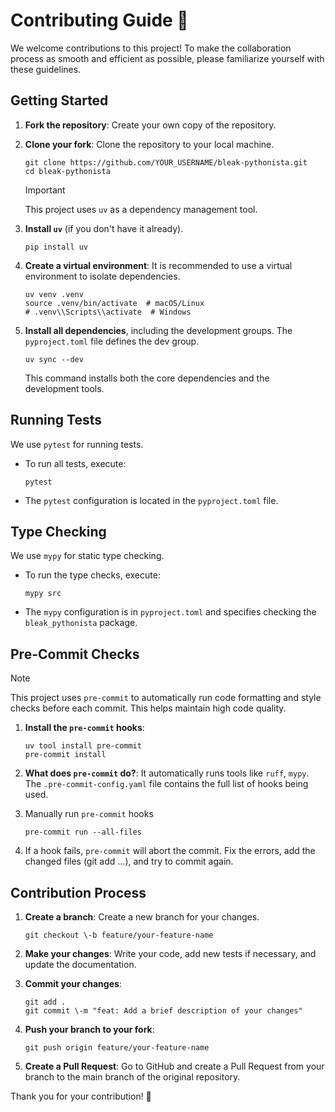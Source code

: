 # **Contributing Guide 👋**

We welcome contributions to this project! To make the collaboration process as smooth and efficient as possible, please
familiarize yourself with these guidelines.

## **Getting Started**

1. **Fork the repository**: Create your own copy of the repository.
2. **Clone your fork**: Clone the repository to your local machine.
   ```shell
   git clone https://github.com/YOUR_USERNAME/bleak-pythonista.git
   cd bleak-pythonista
   ```
   > [!IMPORTANT]
   > This project uses `uv` as a dependency management tool.

3. **Install `uv`** (if you don't have it already).
   ```shell
   pip install uv
   ```

4. **Create a virtual environment**: It is recommended to use a virtual environment to isolate dependencies.
   ```shell
   uv venv .venv
   source .venv/bin/activate  # macOS/Linux
   # .venv\\Scripts\\activate  # Windows
   ```

5. **Install all dependencies**, including the development groups. The `pyproject.toml` file defines the dev group.
   ```shell
   uv sync --dev
   ```
   This command installs both the core dependencies and the development tools.

## **Running Tests**

We use `pytest` for running tests.

* To run all tests, execute:
   ```shell
   pytest
   ```

* The `pytest` configuration is located in the `pyproject.toml` file.

## **Type Checking**

We use `mypy` for static type checking.

* To run the type checks, execute:
   ```shell
   mypy src
   ```

* The `mypy` configuration is in `pyproject.toml` and specifies checking the `bleak_pythonista` package.

## **Pre-Commit Checks**

> [!NOTE]
> This project uses `pre-commit` to automatically run code formatting and style checks before each commit. This helps
maintain high code quality.

1. **Install the `pre-commit` hooks**:
   ```shell
   uv tool install pre-commit
   pre-commit install
   ```

2. **What does `pre-commit` do?**: It automatically runs tools like `ruff`, `mypy`. The
   `.pre-commit-config.yaml` file contains the full list of hooks being used.

3. Manually run `pre-commit` hooks
   ```shell
   pre-commit run --all-files
   ```

4. If a hook fails, `pre-commit` will abort the commit. Fix the errors, add the changed files (git add ...), and try to
   commit again.

## **Contribution Process**

1. **Create a branch**: Create a new branch for your changes.
   ```shell
   git checkout \-b feature/your-feature-name
   ```
2. **Make your changes**: Write your code, add new tests if necessary, and update the documentation.

3. **Commit your changes**:
   ```shell
   git add .
   git commit \-m "feat: Add a brief description of your changes"
   ```

4. **Push your branch to your fork**:
   ```shell
   git push origin feature/your-feature-name
   ```

5. **Create a Pull Request**: Go to GitHub and create a Pull Request from your branch to the main branch of the original
   repository.

Thank you for your contribution! 🙏
